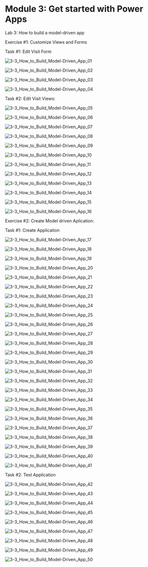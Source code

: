 # Module 3: Get started with Power Apps

Lab 3: How to build a model-driven app

Exercise #1: Customize Views and Forms

Task #1: Edit Visit Form

![3-3_How_to_Build_Model-Driven_App_01](Evidencia/3-3_How_to_Build_Model-Driven_App_01.png)

![3-3_How_to_Build_Model-Driven_App_02](Evidencia/3-3_How_to_Build_Model-Driven_App_02.png)

![3-3_How_to_Build_Model-Driven_App_03](Evidencia/3-3_How_to_Build_Model-Driven_App_03.png)

![3-3_How_to_Build_Model-Driven_App_04](Evidencia/3-3_How_to_Build_Model-Driven_App_04.png)

Task #2: Edit Visit Views:

![3-3_How_to_Build_Model-Driven_App_05](Evidencia/3-3_How_to_Build_Model-Driven_App_05.png)

![3-3_How_to_Build_Model-Driven_App_06](Evidencia/3-3_How_to_Build_Model-Driven_App_06.png)

![3-3_How_to_Build_Model-Driven_App_07](Evidencia/3-3_How_to_Build_Model-Driven_App_07.png)

![3-3_How_to_Build_Model-Driven_App_08](Evidencia/3-3_How_to_Build_Model-Driven_App_08.png)

![3-3_How_to_Build_Model-Driven_App_09](Evidencia/3-3_How_to_Build_Model-Driven_App_09.png)

![3-3_How_to_Build_Model-Driven_App_10](Evidencia/3-3_How_to_Build_Model-Driven_App_10.png)

![3-3_How_to_Build_Model-Driven_App_11](Evidencia/3-3_How_to_Build_Model-Driven_App_11.png)

![3-3_How_to_Build_Model-Driven_App_12](Evidencia/3-3_How_to_Build_Model-Driven_App_12.png)

![3-3_How_to_Build_Model-Driven_App_13](Evidencia/3-3_How_to_Build_Model-Driven_App_13.png)

![3-3_How_to_Build_Model-Driven_App_14](Evidencia/3-3_How_to_Build_Model-Driven_App_14.png)

![3-3_How_to_Build_Model-Driven_App_15](Evidencia/3-3_How_to_Build_Model-Driven_App_15.png)

![3-3_How_to_Build_Model-Driven_App_16](Evidencia/3-3_How_to_Build_Model-Driven_App_16.png)

Exercise #2: Create Model driven Aplication:

Task #1: Create Application

![3-3_How_to_Build_Model-Driven_App_17](Evidencia/3-3_How_to_Build_Model-Driven_App_17.png)

![3-3_How_to_Build_Model-Driven_App_18](Evidencia/3-3_How_to_Build_Model-Driven_App_18.png)

![3-3_How_to_Build_Model-Driven_App_19](Evidencia/3-3_How_to_Build_Model-Driven_App_19.png)

![3-3_How_to_Build_Model-Driven_App_20](Evidencia/3-3_How_to_Build_Model-Driven_App_20.png)

![3-3_How_to_Build_Model-Driven_App_21](Evidencia/3-3_How_to_Build_Model-Driven_App_21.png)

![3-3_How_to_Build_Model-Driven_App_22](Evidencia/3-3_How_to_Build_Model-Driven_App_22.png)

![3-3_How_to_Build_Model-Driven_App_23](Evidencia/3-3_How_to_Build_Model-Driven_App_23.png)

![3-3_How_to_Build_Model-Driven_App_24](Evidencia/3-3_How_to_Build_Model-Driven_App_24.png)

![3-3_How_to_Build_Model-Driven_App_25](Evidencia/3-3_How_to_Build_Model-Driven_App_25.png)

![3-3_How_to_Build_Model-Driven_App_26](Evidencia/3-3_How_to_Build_Model-Driven_App_26.png)

![3-3_How_to_Build_Model-Driven_App_27](Evidencia/3-3_How_to_Build_Model-Driven_App_27.png)

![3-3_How_to_Build_Model-Driven_App_28](Evidencia/3-3_How_to_Build_Model-Driven_App_28.png)

![3-3_How_to_Build_Model-Driven_App_29](Evidencia/3-3_How_to_Build_Model-Driven_App_29.png)

![3-3_How_to_Build_Model-Driven_App_30](Evidencia/3-3_How_to_Build_Model-Driven_App_30.png)

![3-3_How_to_Build_Model-Driven_App_31](Evidencia/3-3_How_to_Build_Model-Driven_App_31.png)

![3-3_How_to_Build_Model-Driven_App_32](Evidencia/3-3_How_to_Build_Model-Driven_App_32.png)

![3-3_How_to_Build_Model-Driven_App_33](Evidencia/3-3_How_to_Build_Model-Driven_App_33.png)

![3-3_How_to_Build_Model-Driven_App_34](Evidencia/3-3_How_to_Build_Model-Driven_App_34.png)

![3-3_How_to_Build_Model-Driven_App_35](Evidencia/3-3_How_to_Build_Model-Driven_App_35.png)

![3-3_How_to_Build_Model-Driven_App_36](Evidencia/3-3_How_to_Build_Model-Driven_App_36.png)

![3-3_How_to_Build_Model-Driven_App_37](Evidencia/3-3_How_to_Build_Model-Driven_App_37.png)

![3-3_How_to_Build_Model-Driven_App_38](Evidencia/3-3_How_to_Build_Model-Driven_App_38.png)

![3-3_How_to_Build_Model-Driven_App_39](Evidencia/3-3_How_to_Build_Model-Driven_App_39.png)

![3-3_How_to_Build_Model-Driven_App_40](Evidencia/3-3_How_to_Build_Model-Driven_App_40.png)

![3-3_How_to_Build_Model-Driven_App_41](Evidencia/3-3_How_to_Build_Model-Driven_App_41.png)

Task #2: Test Application

![3-3_How_to_Build_Model-Driven_App_42](Evidencia/3-3_How_to_Build_Model-Driven_App_42.png)

![3-3_How_to_Build_Model-Driven_App_43](Evidencia/3-3_How_to_Build_Model-Driven_App_43.png)

![3-3_How_to_Build_Model-Driven_App_44](Evidencia/3-3_How_to_Build_Model-Driven_App_44.png)

![3-3_How_to_Build_Model-Driven_App_45](Evidencia/3-3_How_to_Build_Model-Driven_App_45.png)

![3-3_How_to_Build_Model-Driven_App_46](Evidencia/3-3_How_to_Build_Model-Driven_App_46.png)

![3-3_How_to_Build_Model-Driven_App_47](Evidencia/3-3_How_to_Build_Model-Driven_App_47.png)

![3-3_How_to_Build_Model-Driven_App_48](Evidencia/3-3_How_to_Build_Model-Driven_App_48.png)

![3-3_How_to_Build_Model-Driven_App_49](Evidencia/3-3_How_to_Build_Model-Driven_App_49.png)

![3-3_How_to_Build_Model-Driven_App_50](Evidencia/3-3_How_to_Build_Model-Driven_App_50.png)
